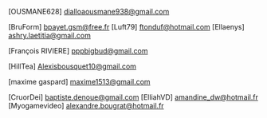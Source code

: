 [OUSMANE628] dialloaousmane938@gmail.com

[BruForm] bpayet.gsm@free.fr
[Luft79] ftonduf@hotmail.com
[Ellaenys] ashry.laetitia@gmail.com


[François RIVIERE] pppbigbud@gmail.com

[HillTea] Alexisbousquet10@gmail.com

[maxime gaspard] maxime1513@gmail.com

[CruorDei] baptiste.denoue@gmail.com
[ElliahVD] amandine_dw@hotmail.fr
[Myogamevideo] alexandre.bougrat@hotmail.fr

